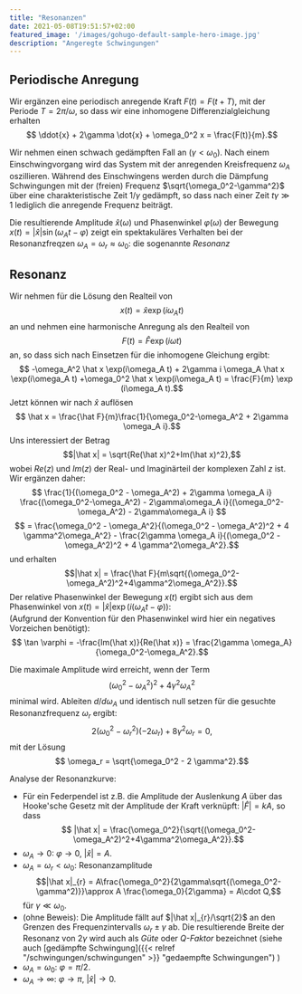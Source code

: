 ```yaml
---
title: "Resonanzen"
date: 2021-05-08T19:51:57+02:00
featured_image: '/images/gohugo-default-sample-hero-image.jpg'
description: "Angeregte Schwingungen"
---
```

## Periodische Anregung
Wir ergänzen eine periodisch anregende Kraft $F(t)=F(t+T)$,
mit der Periode $T=2\pi/\omega$, so dass 
wir eine inhomogene Differenzialgleichung erhalten
$$ \ddot{x} + 2\gamma \dot{x} + \omega_0^2 x = \frac{F(t)}{m}.$$

Wir nehmen einen schwach gedämpften Fall an ($\gamma<\omega_0$).
Nach einem Einschwingvorgang wird  das System mit der 
anregenden Kreisfrequenz $\omega_A$ oszillieren.  Während des Einschwingens
werden durch die Dämpfung Schwingungen mit der (freien) Frequenz 
$\sqrt{\omega_0^2-\gamma^2}$ 
über eine charakteristische Zeit $1/\gamma$ gedämpft, so dass 
nach einer Zeit $t \gamma \gg 1$ lediglich die anregende Frequenz
beiträgt. 

Die resultierende Amplitude $\hat x(\omega)$ und Phasenwinkel 
$\varphi(\omega)$ der Bewegung 
$x(t) = |\hat x| \sin(\omega_A t - \varphi)$ zeigt ein spektakuläres Verhalten bei 
der Resonanzfreqzen $\omega_A=\omega_r\approx \omega_0$: die sogenannte _Resonanz_

## Resonanz
Wir nehmen für die Lösung den Realteil von 
$$ x(t) = \hat x \exp(i \omega_A t)$$
an und nehmen eine harmonische Anregung als den Realteil von
$$ F(t) = \hat F \exp(i \omega t)$$
an,
so dass sich nach Einsetzen für die inhomogene Gleichung ergibt:
$$ -\omega_A^2 \hat x \exp(i\omega_A t) + 2\gamma i \omega_A \hat x \exp(i\omega_A t)
+\omega_0^2 \hat x \exp(i\omega_A t) = \frac{F}{m} \exp (i\omega_A t).$$
Jetzt können wir nach $\hat x$ auflösen
$$ \hat x = \frac{\hat F}{m}\frac{1}{\omega_0^2-\omega_A^2 + 2\gamma \omega_A i}.$$
Uns interessiert der Betrag 
$$|\hat x| = \sqrt{Re(\hat x)^2+Im(\hat x)^2},$$ 
wobei $Re(z)$ und $Im(z)$ der Real- und Imaginärteil der komplexen Zahl $z$ 
ist.
Wir ergänzen daher:
$$ \frac{1}{(\omega_0^2 - \omega_A^2) + 2\gamma \omega_A  i}
   \frac{(\omega_0^2-\omega_A^2) - 2\gamma\omega_A i}{(\omega_0^2-\omega_A^2) - 2\gamma\omega_A i} $$
$$   = \frac{\omega_0^2 - \omega_A^2}{(\omega_0^2 - \omega_A^2)^2 + 4 \gamma^2\omega_A^2} - \frac{2\gamma \omega_A i}{(\omega_0^2 - \omega_A^2)^2 + 4 \gamma^2\omega_A^2}.$$
und erhalten 
$$|\hat x| = \frac{\hat F}{m\sqrt{(\omega_0^2-\omega_A^2)^2+4\gamma^2\omega_A^2}}.$$
Der relative Phasenwinkel der Bewegung $x(t)$ ergibt sich aus dem Phasenwinkel
von $x(t) = |\hat x| \exp(i(\omega_A t-\varphi)):$  
(Aufgrund der Konvention für den Phasenwinkel wird hier ein negatives Vorzeichen benötigt):
$$ \tan \varphi = -\frac{Im(\hat x)}{Re(\hat x)} = 
\frac{2\gamma \omega_A}{\omega_0^2-\omega_A^2}.$$

Die maximale Amplitude wird erreicht, wenn der Term 
$$(\omega_0^2-\omega_A^2)^2 + 4\gamma^2\omega_A^2$$ minimal wird. 
Ableiten $d/d\omega_A$ und identisch null
setzen für die gesuchte Resonanzfrequenz $\omega_r$ ergibt: 
$$ 2(\omega_0^2-\omega_r^2)(-2\omega_r) + 8 \gamma^2\omega_r=0,$$
mit der Lösung
$$ \omega_r = \sqrt{\omega_0^2 - 2 \gamma^2}.$$

Analyse der Resonanzkurve:
   * Für ein Federpendel ist z.B. die Amplitude der Auslenkung $A$ über das
   Hooke'sche Gesetz mit der Amplitude der Kraft verknüpft: $|\hat F|=kA$, so dass
    $$ |\hat x| = \frac{\omega_0^2}{\sqrt{(\omega_0^2-\omega_A^2)^2+4\gamma^2\omega_A^2}}.$$
   * $\omega_A \rightarrow 0$: $\varphi\rightarrow 0$, $|\hat x| = A$. 
   * $\omega_A = \omega_r<\omega_0$: Resonanzamplitude 
    $$|\hat x|_{r} = A\frac{\omega_0^2}{2\gamma\sqrt{(\omega_0^2-\gamma^2)}}\approx A \frac{\omega_0}{2\gamma} = A\cdot Q,$$
    für $\gamma\ll \omega_0$.
   * (ohne Beweis): Die Amplitude fällt auf $|\hat x|_{r}/\sqrt{2}$ an
den Grenzen des  Frequenzintervalls $\omega_r \pm \gamma$ ab. 
 Die resultierende Breite der Resonanz von $2\gamma$ wird
auch als *Güte* oder *Q-Faktor*  bezeichnet (siehe auch [gedämpfte Schwingung]({{< relref "/schwingungen/schwingungen" >}} "gedaempfte Schwingungen") )
   * $\omega_A = \omega_0$: $\varphi =  \pi/2$. 
   * $\omega_A \rightarrow \infty$: $\varphi \rightarrow \pi$, $|\hat x| \rightarrow 0$. 

